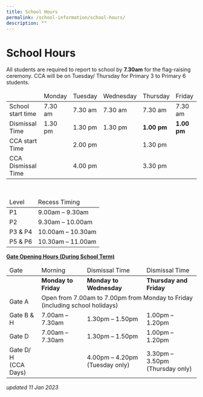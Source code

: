 ```yaml
---
title: School Hours
permalink: /school-information/school-hours/
description: ""
---
```

# School Hours

All students are required to report to school by **7.30am** for the flag-raising ceremony. CCA will be on Tuesday/ Thursday for Primary 3 to Primary 6 students.

<table>
<thead>
  <tr>
    <td></td>
    <td>Monday</td>
    <td>Tuesday</td>
    <td>Wednesday</td>
    <td>Thursday</td>
    <td>Friday</td>
  </tr>
</thead>
<tbody>
  <tr>
    <td>School start time</td>
    <td>7.30 am</td>
    <td>7.30 am</td>
    <td>7.30 am</td>
    <td>7.30 am</td>
    <td>7.30 am</td>
  </tr>
  <tr>
    <td>Dismissal Time</td>
    <td>1.30 pm</td>
    <td>1.30 pm</td>
    <td>1.30 pm</td>
		<td><b>1.00 pm</b></td>
		<td><b>1.00 pm</b></td>
  </tr>
  <tr>
    <td>CCA start Time</td>
    <td> </td>
    <td>2.00 pm</td>
    <td> </td>
    <td>1.30 pm</td>
    <td> </td>
  </tr>
  <tr>
    <td>CCA Dismissal Time</td>
    <td> </td>
    <td>4.00 pm</td>
    <td> </td>
    <td>3.30 pm</td>
    <td></td>
  </tr>
</tbody>
</table>

<br>

<table>
<thead>
  <tr>
    <td>Level</td>
    <td>Recess Timing</td>
  </tr>
</thead>
<tbody>
  <tr>
    <td>P1</td>
    <td>9.00am – 9.30am</td>
  </tr>
  <tr>
    <td>P2</td>
    <td>9.30am – 10.00am</td>
  </tr>
  <tr>
    <td>P3 &amp; P4</td>
    <td>10.00am – 10.30am</td>
  </tr>
  <tr>
    <td>P5 &amp; P6</td>
    <td>10.30am – 11.00am</td>
  </tr>
</tbody>
</table>


<b><u>Gate Opening Hours (During School Term)</u></b>

<table>
<thead>
  <tr>
		<td>Gate</td>
		<td>Morning</td>
    <td>Dismissal Time</td>
    <td>Dismissal Time</td>
  </tr>
</thead>
<tbody>
  <tr>
    <td> </td>
    <td><b>Monday to Friday</b></td>
    <td><b>Monday to Wednesday</b></td>
    <td><b>Thursday and Friday</b></td>
  </tr>
  <tr>
    <td>Gate A</td>
    <td colspan="3">Open from 7.00am to 7.00pm from Monday to Friday<br>(including school holidays)</td>
  </tr>
  <tr>
    <td>Gate B &amp; H</td>
    <td>7.00am – 7.30am</td>
    <td>1.30pm – 1.50pm</td>
    <td>1.00pm – 1.20pm</td>
  </tr>
  <tr>
    <td>Gate D</td>
    <td>7.00am – 7.30am</td>
    <td>1.30pm – 1.50pm</td>
    <td>1.00pm – 1.20pm</td>
  </tr>
  <tr>
    <td>Gate D/ H<br>(CCA Days)</td>
    <td> </td>
    <td>4.00pm – 4.20pm<br>(Tuesday only)</td>
    <td>3.30pm – 3.50pm<br>(Thursday only)</td>
  </tr>
</tbody>
</table>

_updated 11 Jan 2023_